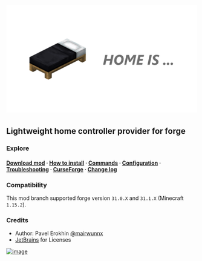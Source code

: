 # ![image](assets/home_social.png)

## Lightweight home controller provider for forge

### Explore

#### [Download mod](https://github.com/ProjectEssentials/ProjectEssentials-Home/releases/download/v1.15.2-1.1.0/Project.Essentials.Home-1.15.2-1.1.0.jar) · [How to install](https://mairwunnx.gitbook.io/project-essentials/project-essentials-home#how-to-install) · [Commands](https://mairwunnx.gitbook.io/project-essentials/project-essentials-home#commands-and-permissions) · [Configuration](https://mairwunnx.gitbook.io/project-essentials/project-essentials-home#configuration) · [Troubleshooting](https://github.com/ProjectEssentials/ProjectEssentials-Home/issues/new/choose) · [CurseForge](https://www.curseforge.com/minecraft/mc-mods/ProjectEssentials-Home) · [Change log](changelog.md)

### Compatibility

This mod branch supported forge version `31.0.X` and `31.1.X` (Minecraft `1.15.2`).

### Credits

- Author: Pavel Erokhin [@mairwunnx](https://github.com/mairwunnx)
- [JetBrains](https://www.jetbrains.com/) for Licenses

[![image](https://github.com/ProjectEssentials/ProjectEssentials-Core/raw/MC-1.14.4/assets/support_social.png)](https://ko-fi.com/mairwunnx)
